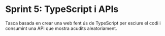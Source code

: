 # Sprint 5: TypeScript i APIs

Tasca basada en crear una web fent ús de TypeScript per esciure el codi i consumint una API que mostra acudits aleatoriament.
